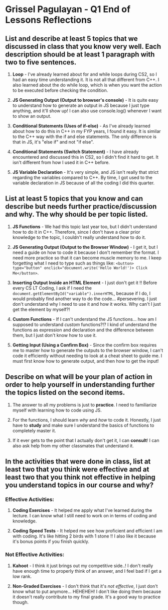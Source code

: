 # **Grissel Pagulayan - Q1 End of Lessons Reflections**
## List and describe at least 5 topics that we discussed in class that you know very well. Each description should be at least 1 paragraph with two to five sentences.

1. **Loop** - I've already learned about for and while loops during CS2, so I had an easy time understanding it. It is not all that different from C++. I also learned about the do while loop, which is when you want the action to be executed before checking the condition.

2. **JS Generating Output (Output to browser's console)** - It is quite easy to understand how to generate an output in JS because I just type anything, and it'll show up! I can also use console.log() whenever I want to show an output. 

3. **Conditional Statements (Uses of if-else)** - As I've already learned about how to do this in C++ in my FYP years, I found it easy. It is similar to the C++ way with the if and else statements. The only difference is that in JS, it's "else if" and not "if else". 

4. **Conditional Statements (Switch Statement)** - I have already encountered and discussed this in CS2, so I didn't find it hard to get. It isn't different from how I used it in C++ before. 

5. **JS Variable Declaration** - It's very simple, and JS isn't really that strict regarding the variables compared to C++. By time, I got used to the variable declaration in JS because of all the coding I did this quarter.

## List at least 5 topics that you know and can describe but needs further practice/discussion and why.  The why should be per topic listed.  

1. **JS Functions** - We had this topic last year too, but I didn't understand how to do it in C++. Therefore, since I don't have a clear prior knowledge to the topic, I couldn't really understand how to do it.

2. **JS Generating Output (Output to the Browser Window)** - I get it, but I need a guide on how to code it because I don't remember the format. I need more practice so that it can become muscle memory to me. I keep forgetting what I need to type such as things like: ```<button> type="button" onclick="document.write('Hello World!')> Click Me</button>```. 

3. **Inserting Output Inside an HTML Element** - I just don't get it !! Before every CS LT Coding, I ask if I need the ```document.getElementById("variable").innerHTML```, because if I do, I would probably find another way to do the code... #persevering. I just don't understand why I need to use it and how it works. Why can't I just get the element by myself?!

4. **Custom Functions** - If I can't understand the JS functions... how am I supposed to understand *custom* functions?!? I kind of understand the functions as expression and declaration and the difference between them, but I just don't know how to use it.

5. **Getting Input (Using a Confirm Box)** - Since the confirm box requires me to master how to generate the outputs to the browser window, I can't code it efficiently without needing to look at a cheat sheet to guide me. I must first know how to generate output, and then how to get the input!

## Describe on what will be your plan of action in order to help yourself in understanding further the topics listed on the second items.

1. The answer to all my problems is just to **practice**. I need to familiarize myself with learning how to code using JS.

2. For the functions, I should learn *why* and *how* to code it. Honestly, I just have to **study** and make sure I understand the basics of functions to completely master it.

3. If it ever gets to the point that I actually don't get it, I can **consult**! I can also ask help from my other classmates that understand it.

## In the activities that were done in class, list at least two that you think were effective and at least two that you think not effective in helping you understand topics in our course and why?

### Effective Activities:

1. **Coding Exercises** - It helped me apply what I've learned during the lecture. I can know what I still need to work on in terms of coding and knowledge.

2. **Coding Speed Tests** - It helped me see how proficient and efficient I am with coding. It's like hitting 2 birds with 1 stone !! I also like it because it's bonus points if you finish quickly.

### Not Effective Activities:

1. **Kahoot** - I think it just brings out my competitive side..! I don't really have enough time to properly think of an answer, and I feel bad if I get a low rank.

2. **Non-Graded Exercises** - I don't think that it's *not effective*, I just don't know what to put anymore... HEHEHEH! I don't like doing them because it doesn't really contribute to my final grade. It's a good way to practice though.
